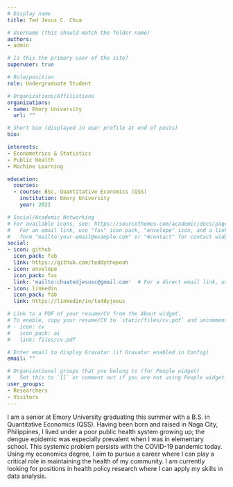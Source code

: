 ```yaml
---
# Display name
title: Ted Jesus C. Chua

# Username (this should match the folder name)
authors:
- admin

# Is this the primary user of the site?
superuser: true

# Role/position
role: Undergraduate Student

# Organizations/Affiliations
organizations:
- name: Emory University
  url: ""

# Short bio (displayed in user profile at end of posts)
bio:

interests:
- Econometrics & Statistics
- Public Health
- Machine Learning

education:
  courses:
  - course: BSc, Quantitative Economics (QSS)
    institution: Emory University
    year: 2021

# Social/Academic Networking
# For available icons, see: https://sourcethemes.com/academic/docs/page-builder/#icons
#   For an email link, use "fas" icon pack, "envelope" icon, and a link in the
#   form "mailto:your-email@example.com" or "#contact" for contact widget.
social:
- icon: github
  icon_pack: fab
  link: https://github.com/teddythepooh
- icon: envelope
  icon_pack: fas
  link: 'mailto:chuatedjesusc@gmail.com'  # For a direct email link, use "mailto:test@example.org".
- icon: linkedin
  icon_pack: fab
  link: https://linkedin/in/teddyjesus

# Link to a PDF of your resume/CV from the About widget.
# To enable, copy your resume/CV to `static/files/cv.pdf` and uncomment the lines below.
# - icon: cv
#   icon_pack: ai
#   link: files/cv.pdf

# Enter email to display Gravatar (if Gravatar enabled in Config)
email: ""

# Organizational groups that you belong to (for People widget)
#   Set this to `[]` or comment out if you are not using People widget.
user_groups:
- Researchers
- Visitors
---
```


I am a senior at Emory  University graduating this summer with a B.S. in Quantitative Economics (QSS). Having been born and raised in Naga City, Philippines, I lived under a poor public health system growing up; the dengue epidemic was especially prevalent when I was in elementary school. This systemic problem persists with the COVID-19 pandemic today. Using my economics degree, I aim to pursue a career where I can play a critical role in maintaining the health of my community. I am currently looking for positions in health policy research where I can apply my skills in data analysis.
